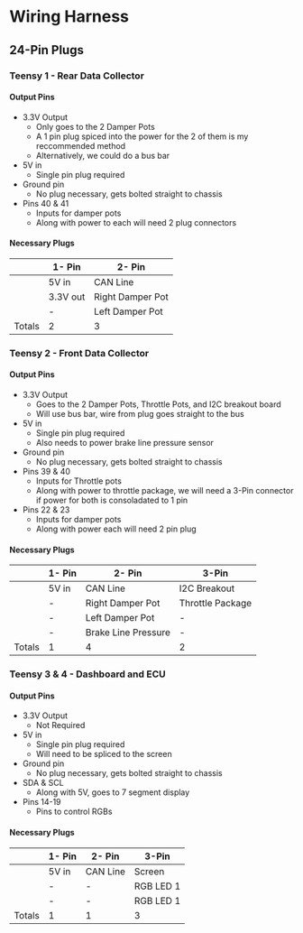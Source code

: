 # Wiring Harness

## 24-Pin Plugs

### Teensy 1 - Rear Data Collector

#### Output Pins

- 3.3V Output
  - Only goes to the 2 Damper Pots
  - A 1 pin plug spiced into the power for the 2 of them is my reccommended method
  - Alternatively, we could do a bus bar
- 5V in
  - Single pin plug required
- Ground pin
  - No plug necessary, gets bolted straight to chassis
- Pins 40 & 41
  - Inputs for damper pots
  - Along with power to each will need 2 plug connectors

#### Necessary Plugs

| | 1- Pin |  2- Pin |
| --- | --- | --- |
| | 5V in | CAN Line|
| | 3.3V out | Right Damper Pot |
| | - | Left Damper Pot |
| Totals| 2 | 3 |

### Teensy 2 - Front Data Collector

#### Output Pins

- 3.3V Output
  - Goes to the 2 Damper Pots, Throttle Pots, and I2C breakout board
  - Will use bus bar, wire from plug goes straight to the bus
- 5V in
  - Single pin plug required
  - Also needs to power brake line pressure sensor
- Ground pin
  - No plug necessary, gets bolted straight to chassis
- Pins 39 & 40
  - Inputs for Throttle pots
  - Along with power to throttle package, we will need a 3-Pin connector if power for both is consoladated to 1 pin
- Pins 22 & 23
  - Inputs for damper pots
  - Along with power each will need 2 pin plug

#### Necessary Plugs

| | 1- Pin |  2- Pin | 3-Pin |
| --- | --- | --- | --- |
| | 5V in | CAN Line| I2C Breakout |
| | - | Right Damper Pot | Throttle Package |
| | - | Left Damper Pot | - |
| | - | Brake Line Pressure | - |
| Totals| 1 | 4 | 2 |

### Teensy 3 & 4 - Dashboard and ECU

#### Output Pins

- 3.3V Output
  - Not Required
- 5V in
  - Single pin plug required
  - Will need to be spliced to the screen
- Ground pin
  - No plug necessary, gets bolted straight to chassis
- SDA & SCL
  - Along with 5V, goes to 7 segment display
- Pins 14-19
  - Pins to control RGBs

#### Necessary Plugs

| | 1- Pin |  2- Pin | 3-Pin |
| --- | --- | --- | --- |
| | 5V in | CAN Line | Screen |
| | - | - | RGB LED 1 |
| | - | - | RGB LED 1 |
| Totals| 1 | 1 | 3 |
